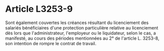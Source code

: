 # Article L3253-9

Sont également couvertes les créances résultant du licenciement des salariés bénéficiaires d'une protection particulière relative au licenciement dès lors que l'administrateur, l'employeur ou le liquidateur, selon le cas, a manifesté, au cours des périodes mentionnées au 2° de l'article L. 3253-8, son intention de rompre le contrat de travail.